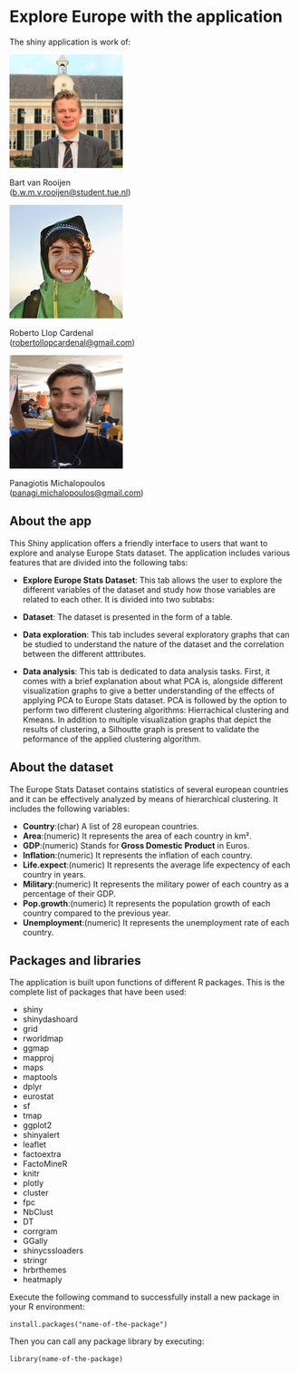<link href="styleMD.css" rel="stylesheet"></link>

# Explore Europe with the application
The shiny application is work of:

<div class="center-block row" >

<div class="col-sm-4">
  <img class="img-circle" src="bart.jpg" width="200" height = "200"/>
  <p> Bart van Rooijen </br>(<a href = "mailto:b.w.m.v.rooijen@student.tue.nl">b.w.m.v.rooijen@student.tue.nl</a>)</p>
</div>
<div class="col-sm-4">
  <img class="img-circle" src="roberto.png" width="200" height = "200"/>
  <p> Roberto Llop Cardenal </br>(<a href = "mailto:robertollopcardenal@gmail.com">robertollopcardenal@gmail.com</a>)</p>
</div>
<div class="col-sm-4">
  <img class="img-circle" src="panas.png" width="200" height = "200"/> 
  <p> Panagiotis Michalopoulos </br>(<a href="mailto:panagi.michalopoulos@gmail.com">panagi.michalopoulos@gmail.com</a>)</p>
</div>

</div> 

## About the app
This Shiny application offers a friendly interface to users that want to explore and analyse Europe Stats dataset. The application includes various features that are divided into the following tabs:  

*  **Explore Europe Stats Dataset**: This tab allows the user to explore the different variables of the dataset and study how those variables are related to each other. It is divided into two subtabs:
 * **Dataset**: The dataset is presented in the form of a table.
 * **Data exploration**: This tab includes several exploratory graphs that can be studied to understand the nature of the dataset and the correlation between the different atttributes.
 
* **Data analysis**: This tab is dedicated to data analysis tasks. First, it comes with a brief explanation about what PCA is, alongside different visualization graphs to give a better understanding of the effects of applying PCA to Europe Stats dataset. PCA is followed by the option to perform two different clustering algorithms: Hierrachical clustering and Kmeans. In addition to multiple visualization graphs that depict the results of clustering, a Silhoutte graph is present to validate the peformance of the applied clustering algorithm.
 

## About the dataset
The Europe Stats Dataset contains statistics of several european countries and it can be effectively analyzed by means of hierarchical clustering. It includes the following variables:  

* **Country**:(char) A list of 28 european countries. 
*  **Area**:(numeric) It represents the area of each country in km².
*  **GDP**:(numeric) Stands for **Gross Domestic Product** in Euros.
*  **Inflation**:(numeric) It represents the inflation of each country.
*  **Life.expect**:(numeric) It represents the average life expectency of each country in years.
*  **Military**:(numeric) It represents the military power of each country as a percentage of their GDP.
*  **Pop.growth**:(numeric) It represents the population growth of each country compared to the previous year.
*  **Unemployment**:(numeric) It represents the unemployment rate of each country.

## Packages and libraries
The application is built upon functions of different R packages. This is the complete list of packages that have been used:

* shiny
* shinydashoard
* grid
* rworldmap
* ggmap
* mapproj
* maps
* maptools
* dplyr
* eurostat
* sf
* tmap
* ggplot2
* shinyalert
* leaflet
* factoextra
* FactoMineR
* knitr
* plotly
* cluster
* fpc
* NbClust
* DT
* corrgram
* GGally
* shinycssloaders
* stringr
* hrbrthemes
* heatmaply


Execute the following command to successfully install a new package in your R environment:

```
install.packages("name-of-the-package")
```

Then you can call any package library by executing:   

```
library(name-of-the-package)
```  



